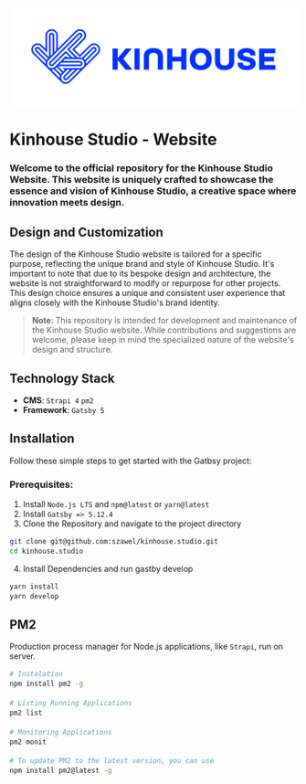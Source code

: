 <img src="./src/matz/Logo_horizonta.svg">

# Kinhouse Studio - Website
### Welcome to the official repository for the **Kinhouse Studio Website**. This website is uniquely crafted to showcase the essence and vision of Kinhouse Studio, a creative space where innovation meets design.

## Design and Customization
The design of the Kinhouse Studio website is tailored for a specific purpose, reflecting the unique brand and style of Kinhouse Studio. It's important to note that due to its bespoke design and architecture, the website is not straightforward to modify or repurpose for other projects. This design choice ensures a unique and consistent user experience that aligns closely with the Kinhouse Studio's brand identity.

> **Note**: This repository is intended for development and maintenance of the Kinhouse Studio website. While contributions and suggestions are welcome, please keep in mind the specialized nature of the website's design and structure.

## Technology Stack
- **CMS**: `Strapi 4` `pm2`
- **Framework**: `Gatsby 5`

## Installation
Follow these simple steps to get started with the Gatbsy project:

### Prerequisites:
1. Install `Node.js LTS` and `npm@latest` or `yarn@latest`</br>
2. Install `Gatsby => 5.12.4`
3. Clone the Repository and navigate to the project directory
```bash
git clone git@github.com:szawel/kinhouse.studio.git
cd kinhouse.studio
```
4. Install Dependencies and run gastby develop
```bash
yarn install
yarn develop
```

## PM2
 Production process manager for Node.js applications, like `Strapi`, run on server.
```bash
# Instalation
npm install pm2 -g

# Listing Running Applications
pm2 list

# Monitoring Applications
pm2 monit

# To update PM2 to the latest version, you can use
npm install pm2@latest -g
```